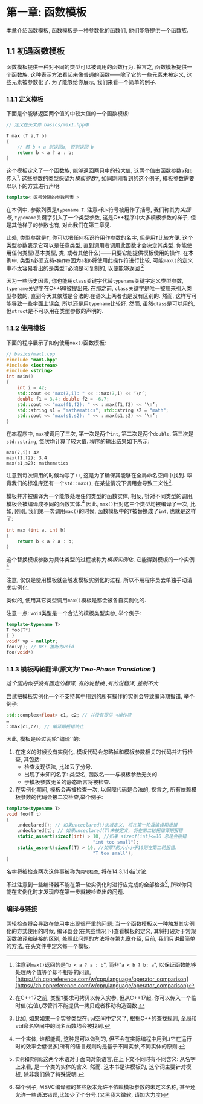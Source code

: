# 第一章: 函数模板

本章介绍函数模板, 函数模板是一种参数化的函数们, 他们能够提供一个函数族.



## 1.1 初遇函数模板

函数模板提供一种对不同的类型可以被调用的函数行为. 换言之, 函数模板提供一个函数族, 这种表示方法看起来像普通的函数——除了它的一些元素未被定义, 这些元素被参数化了. 为了能够给你展示, 我们来看一个简单的例子.



### 1.1.1 定义模板

下面是个能够返回两个值的中较大值的一个函数模板:

```cpp
// 定义在头文件 basics/max1.hpp中

T max (T a,T b)
{
	// 若 b < a 则返回a, 否则返回 b
	return b < a ? a : b;
}
```

这个模板定义了一个函数族, 能够返回两只中的较大值, 这两个值由函数参数`a`和`b`传入[^1]. 这些参数的类型保留为*模板参数`T`*, 如同刚刚看到的这个例子, 模板参数需要以以下的方式进行声明:

```cpp
template< 逗号分隔的参数列表 >
```

在本例中, 参数列表是`typename T`. 注意`<`和`>`符号被用作了括号, 我们称其为*尖括号*,  `typename`关键字引入了一个类型参数, 这是C++程序中大多模板参数的样子, 但是其他样子的参数也有, 对此我们在第三章见.

此处, 类型参数是`T`, 你可以把任何标识符用作参数的名字, 但是用`T`比较方便. 这个类型参数表示它可以是任意类型, 直到调用者调用此函数才会决定其类型. 你能使用任何类型(基本类型, 类, 或者其他什么)——只要它能提供模板使用的操作. 在本例中, 类型`T`必须支持`<操作符`因为`a`和`b`将使用此操作符进行比较, 可能`max()`的定义中不太容易看出的是类型T必须是可复制的, 以便能够返回.[^2]

因为一些历史因素, 你也能用`class`关键字代替`typename`关键字定义类型参数, `typename`关键字在C++98被提出来. 在那之前, `class`关键字是唯一被用来引入类型参数的, 直到今天其依然是合法的.在语义上两者也是没有区别的. 然而, 这样写可能导致一些字面上误会, 所以还是用`typename`比较好. 然而, 虽然`class`是可以用的, 但`struct`是不可以用在类型参数的声明的.



### 1.1.2 使用模板

下面的程序展示了如何使用`max()`函数模板:

```cpp
// basics/max1.cpp
#include "max1.hpp"
#include <iostream>
#include <string>
int main()
{
	int i = 42;
	std::cout << "max(7,i): " << ::max(7,i) << ’\n’;
	double f1 = 3.4; double f2 = -6.7;
	std::cout << "max(f1,f2): " << ::max(f1,f2) << ’\n’;
	std::string s1 = "mathematics"; std::string s2 = "math";
	std::cout << "max(s1,s2): " << ::max(s1,s2) << ’\n’;
}
```

在本程序中, `max`被调用了三次, 第一次是两个`int`, 第二次是两个`double`, 第三次是`std::string`, 每次均计算了较大值. 程序的输出结果如下所示:

```
max(7,i): 42
max(f1,f2): 3.4
max(s1,s2): mathematics
```

注意到每次调用的时候均写了`::`, 这是为了确保其能够在全局命名空间中找到. 毕竟我们的标准库还有一个`std::max()`, 在某些情况下调用会导致二义性[^3].

模板并非被编译为一个能够处理任何类型的函数实体, 相反, 针对不同类型的调用, 模板会被编译成不同的函数实体.[^4] 因此, `max()`针对这三个类型均被编译了一次, 比如, 刚刚, 我们第一次调用`max()`的时候, 函数模板中的`T`被替换成了`int`, 也就是这样了:

```cpp
int max (int a, int b)
{
	return b < a ? a : b;
}
```

这个替换模板参数为具体类型的过程被称为*模板实例化*, 它能得到模板的一个实例[^5].

注意, 仅仅是使用模板就会触发模板实例化的过程, 所以不用程序员去单独手动请求实例化. 

类似的, 使用其它类型调用`max()`模板是都会被各自实例化的.

注意一点: `void`类型是一个合法的模板类型实参, 举个例子:

```cpp
template<typename T>
T foo(T*)
{ }
void* vp = nullptr;
foo(vp); // OK: 推断为void
foo(void*)
```



### 1.1.3 模板两轮翻译(原文为'*Two-Phase Translation*')

*这个国内似乎没有固定的翻译, 有的说替换 ,有的说翻译, 差别不大*

尝试把模板实例化一个不支持其中用到的所有操作的实例会导致编译期报错, 举个例子:

```cpp
std::complex<float> c1, c2; // 并没有提供 <操作符
…
::max(c1,c2); // 编译期报错终止
```

因此, 模板是经过两轮"编译''的:

1. 在定义的时候没有实例化, 模板代码会忽略掉和模板参数相关的代码并进行检查, 其包括:
   - 检查发现语法, 比如丢了分号.
   - 出现了未知的名字: 类型名, 函数名——与模板参数无关的.
   - 于模板参数无关的静态断言将被检查.
2. 在实例化期间, 模板会再被检查一次, 以保障代码是合法的, 换言之, 所有依赖模板参数的代码会被二次检查,举个例子:

```cpp
template<typename T>
void foo(T t)
{
	undeclared(); // 如果unceclared()未被定义, 将在第一轮报编译期报错
	undeclared(t); // 如果unceclared(T)未被定义, 将在第二轮报编译期报错
	static_assert(sizeof(int) > 10, //如果 sizeof(int)<=10 总是会报错
								"int too small");
	static_assert(sizeof(T) > 10, //如果T的大小小于10则在第二轮报错.
								"T too small");
}
```

名字将被检查两次这件事被称为`两轮检查`, 将在14.3.1小结讨论.

不过注意到一些编译器不能在第一轮实例化时进行应完成的全部检查[^6], 所以你只能在实例化时才发现应在第一步就被检查出的问题.



### 编译与链接

两轮检查将会导致在使用中出现很严重的问题: 当一个函数模板以一种触发其实例化的方式使用的时候, 编译器会(在某些情况下)查看模板的定义, 其将打破对于常规函数编译和链接的区别, 处理此问题的方法将在第九章介绍, 目前, 我们只讲最简单的方法, 在头文件中定义每一个模板.



[^1]: 注意到`max()`返回的是"`b < a ? a : b`", 而非"`a < b ? b: a`", 以保证函数能够处理两个值等价却不相等的问题, [https://zh.cppreference.com/w/cpp/language/operator_comparison](https://zh.cppreference.com/w/cpp/language/operator_comparison)
[^2]: 在C++17之前, 类型`T`要求可拷贝以传入实参, 但从C++17起, 你可以传入一个临时值(右值),尽管其不能提供一拷贝或者移动构造函数.
[^3]: 比如, 如果如果一个实参类型在`std`空间中定义了, 根据C++的查找规则, 全局和`std`命名空间中的同名函数均会被找到.
[^4]: 一个实体, 谁都能调, 这种是可以做到的, 但不会在实际编程中用到.(它在运行时的效率会低很多)所有的语言规则均是基于不同实参,不同实体的原则.
[^5]:`实例`和`实例化`这两个术语对于面向对象语言,在上下文不同时有不同含义: 从名字上来看, 是一个类的实体的含义. 然而. 这本书是讲模板的, 这个词主要针对模板, 除非我们做了特殊说明.
[^6]: 举个例子, MSVC编译器的某些版本允许不依赖模板参数的未定义名称, 甚至还允许一些语法错误,比如少了个分号.(又黑我大微软, 请加大力度)

